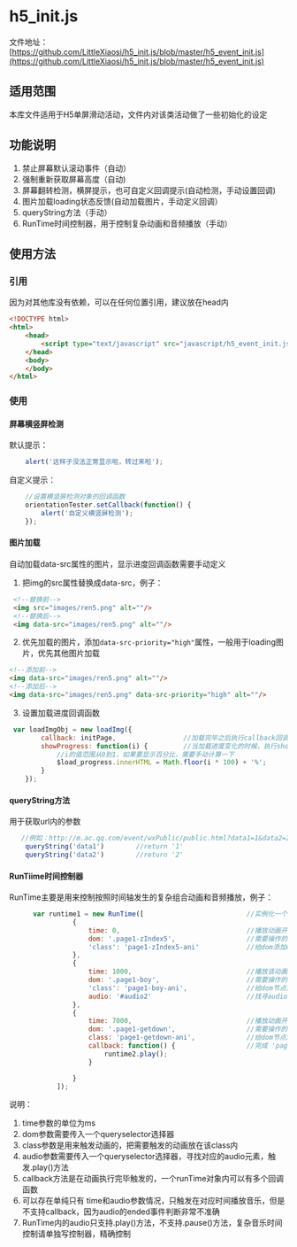 # h5_init.js
文件地址：[https://github.com/LittleXiaosi/h5_init.js/blob/master/h5_event_init.js](https://github.com/LittleXiaosi/h5_init.js/blob/master/h5_event_init.js)
## 适用范围
本库文件适用于H5单屏滑动活动，文件内对该类活动做了一些初始化的设定

## 功能说明

1.  禁止屏幕默认滚动事件（自动）
2.  强制重新获取屏幕高度（自动)
3.  屏幕翻转检测，横屏提示，也可自定义回调提示(自动检测，手动设置回调)
4.  图片加载loading状态反馈(自动加载图片，手动定义回调）
5.  queryString方法（手动）
6.  RunTime时间控制器，用于控制复杂动画和音频播放（手动）

## 使用方法

### 引用
因为对其他库没有依赖，可以在任何位置引用，建议放在head内
```html
<!DOCTYPE html>
<html>
    <head>
        <script type="text/javascript" src="javascript/h5_event_init.js"></script>
    </head>
    <body>
    </body>
</html>
```

### 使用
#### __屏幕横竖屏检测__
默认提示：
```js
    alert('这样子没法正常显示啦，转过来啦');
```
自定义提示：
```js
    //设置横竖屏检测对象的回调函数
    orientationTester.setCallback(function() {
        alert('自定义横竖屏检测');
    });
```
#### __图片加载__
自动加载data-src属性的图片，显示进度回调函数需要手动定义
1. 把img的src属性替换成data-src，例子：

```html
 <!--替换前-->
 <img src="images/ren5.png" alt=""/>
 <!--替换后-->
 <img data-src="images/ren5.png" alt=""/>
```

2. 优先加载的图片，添加`data-src-priority="high"`属性，一般用于loading图片，优先其他图片加载

```html
<!--添加前-->
<img data-src="images/ren5.png" alt=""/>
<!--添加后-->
<img data-src="images/ren5.png" data-src-priority="high" alt=""/>
```

3. 设置加载进度回调函数

```js
 var loadImgObj = new loadImg({
        callback: initPage,                 //加载完毕之后执行callback回调函数
        showProgress: function(i) {         //当加载进度变化的时候，执行showProgress回调函数
            //i的值范围从0到1，如果要显示百分比，需要手动计算一下
            $load_progress.innerHTML = Math.floor(i * 100) + '%';
        }
    });
```

#### __queryString方法__
用于获取url内的参数

```js
   //例如：http://m.ac.qq.com/event/wxPublic/public.html?data1=1&data2=2
    queryString('data1')        //return '1'
    queryString('data2')        //return '2'
```

#### __RunTiime时间控制器__
RunTime主要是用来控制按照时间轴发生的复杂组合动画和音频播放，例子：
```js
      var runtime1 = new RunTime([                          //实例化一个控制器，同一页面可以实例化多个
                {
                    time: 0,                                //播放动画开始时间，这里是0 
                    dom: '.page1-zIndex5',                  //需要操作的dom节点
                    'class': 'page1-zIndex5-ani'            //给dom添加class名，实际动画在class内实现
                },
                {
                    time: 1000,                             //播放该动画的时间为1000ms
                    dom: '.page1-boy',                      //需要操作的dom节点
                    'class': 'page1-boy-ani',               //给dom节点添加class，触发动画
                    audio: '#audio2'                        //找寻audio的dom节点，并且在1000ms的时候播放音频
                },
                {
                    time: 7000,                             //播放动画开始时间，7000ms
                    dom: '.page1-getdown',                  //需要操作的dom节点
                    class: 'page1-getdown-ani',             //给dom节点添加class名，触发动画
                    callback: function() {                  //完成 'page1-getdown-ani'触发的动画之后，触发回调函数
                        runtime2.play();
                    }

                }
            ]);
```
说明：
1. time参数的单位为ms
2. dom参数需要传入一个queryselector选择器
3. class参数是用来触发动画的，把需要触发的动画放在该class内
4. audio参数需要传入一个queryselector选择器，寻找对应的audio元素，触发.play()方法
5. callback方法是在动画执行完毕触发的，一个runTime对象内可以有多个回调函数
6. 可以存在单纯只有 time和audio参数情况，只触发在对应时间播放音乐，但是不支持callback，因为audio的ended事件判断非常不准确
7. RunTime内的audio只支持.play()方法，不支持.pause()方法，复杂音乐时间控制请单独写控制器，精确控制